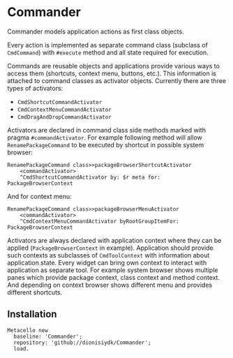 # Commander
Commander models application actions as first class objects\.

Every action is implemented as separate command class \(subclass of `CmdCommand`\) with `#execute` method and all state required for execution\.

Commands are reusable objects and applications provide various ways to access them (shortcuts, context menu, buttons, etc.)\.
This information is attached to command classes as activator objects\. Currently there are three types of activators:

- `CmdShortcutCommandActivator`
- `CmdContextMenuCommandActivator`
- `CmdDragAndDropCommandActivator`

Activators are declared in command class side methods marked with pragma `#commandActivator`\.
For example following method will allow `RenamePackageCommand` to be executed by shortcut in possible system browser:
```Smalltalk
RenamePackageCommand class>>packageBrowserShortcutActivator
    <commandActivator>
    ^CmdShortcutCommandActivator by: $r meta for: PackageBrowserContext
```
And for context menu:
```Smalltalk
RenamePackageCommand class>>packageBrowserMenuActivator
    <commandActivator>
    ^CmdContextMenuCommandActivator byRootGroupItemFor: PackageBrowserContext
```
Activators are always declared with application context where they can be applied \(`PackageBrowserContext` in example\)\.
Application should provide such contexts as subclasses of `CmdToolContext` with information about application state\.
Every widget can bring own context to interact with application as separate tool\.
For example system browser shows multiple panes which provide package context, class context and method context\.
And depending on context browser shows different menu and provides different shortcuts\.

## Installation

```Smalltalk
Metacello new
  baseline: 'Commander';
  repository: 'github://dionisiydk/Commander';
  load.
```
